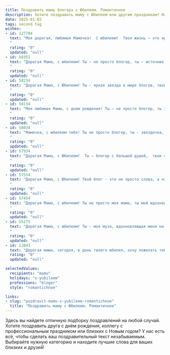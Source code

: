 ```yaml
---
title: Поздравить маму блогера с Юбилеем. Романтичное
description: Хотите поздравить маму с Юбилеем или другим праздником? Наш ИИ создаст незабываемое поздравление, а вы обязательно выделитесь среди других.  
date: 2025-01-02
tags: second tag
wishes:
- id: 127704
  text: "Моя дорогая, любимая Мамочка!  С юбилеем!  Твоя жизнь – это яркий, вдохновляющий блог, полный любви, света и невероятных историй, которые ты пишешь каждый день.  Ты – моя муза, моя опора, мой самый верный подписчик и  самый лучший комментатор к моей жизни. Спасибо за твою нежность, заботу и бесконечную веру в меня. Пусть этот юбилей станет началом новой, прекрасной главы твоей истории, наполненной счастьем, радостью и безграничной любовью!  Я люблю тебя больше жизни!
  "
  rating: "0"
  updated: "null"
- id: 58351
  text: "Дорогая Мама, с юбилеем! Ты – не просто блогер, ты – источник вдохновения, тепла и света для всех, кто тебя знает. Твой талант, твоя искренность и оптимизм заряжают нас энергией, а твоё сердце, полное любви, дарит нам нежность. Пусть этот день станет началом новой, яркой главы в твоей жизни, наполненной счастьем, успехом и вдохновением.
  "
  rating: "0"
  updated: "null"
- id: 58234
  text: "Дорогая Мама, с Юбилеем! Ты - яркая звезда в мире блогов, твой свет вдохновляет и согревает миллионы сердец. Пусть каждый день твоей жизни будет полон радости, любви и вдохновения!
  "
  rating: "0"
  updated: "null"
- id: 58134
  text: "Моя любимая Мама, с днем рождения! Ты – не просто блогер, ты звездопад вдохновения, освещающий путь моим мечтам. Ты красива, умна, талантлива, и я безмерно горжусь тобой. Пусть твоя жизнь будет яркой и полной, как твои блоги, а любовь и счастье – всегда рядом. С юбилеем!
  "
  rating: "0"
  updated: "null"
- id: 58034
  text: "Мамочка, с юбилеем тебя! Ты не просто блогер, ты - звездочка, что светит ярче всех! В твоих постах – тепло, любовь и  капелька волшебства. Спасибо, что делишься своей душой и даришь нам радость. Желаю тебе всегда сиять своими талантами и вдохновлять всех вокруг!  Ты - самая лучшая!
  "
  rating: "0"
  updated: "null"
- id: 57934
  text: "Дорогая Мама, с Юбилеем!  Ты – блогер с большой душой,  твои слова вдохновляют,  твои идеи зажигают. Пусть каждый день дарит тебе радость,  а сердце бьется только от любви!
  "
  rating: "0"
  updated: "null"
- id: 57554
  text: "Дорогая Мама, с Юбилеем! Твой блог - это не просто слова, а частичка твоей души, которую ты так щедро делишься с миром. Твоя искренность и теплота завораживают, а твои публикации дарят радость и вдохновение. Желаю тебе дальнейших успехов, новых идей и неизменной любви твоих читателей. Пусть твоя жизнь будет полна яркими красками и счастливыми моментами!
  "
  rating: "0"
  updated: "null"
- id: 57454
  text: "Дорогая Мама, с юбилеем! Ты не просто моя мама, ты мой вдохновитель, моя муза, мой самый верный фанат. Ты всегда верила в меня, поддерживала мои идеи, даже самые смелые и безумные. Твоя любовь - это мой самый ценный дар, моя самая большая сила.  Пусть твоя жизнь будет яркой, как твои блоги, полной любви, тепла и вдохновения!
  "
  rating: "0"
  updated: "null"
- id: 55275
  text: "Дорогая Мама, с юбилеем! Ты - моя муза, вдохновляющая меня на новые свершения, твоя любовь - свет, ведущий меня по жизни. Пусть твоя блогерская карьера приносит тебе радость и успех, а душа всегда будет полна оптимизма и любви!
  "
  rating: "0"
  updated: "null"
- id: 12043
  text: "Дорогая мама, сегодня, в день твоего юбилея, хочу пожелать тебе неиссякаемой творческой энергии и вдохновения, чтобы каждый твой блог был ярким и запоминающимся, как самые прекрасные моменты нашей жизни вместе. Пусть твои истории продолжают вдохновлять и радовать не только нас, но и тысячи читателей. С днём рождения, мама! Ты — моя самая любимая блогерша и самая прекрасная мама на свете."
  rating: "0"
  updated: "null"

selectedValues:
  recipients: "mamu"
  holidays: "s-yubileem"
  professions: "bloger"
  style: "romantichnoe"

links:
- slug: "pozdravit-mamu-s-yubileem-romantichnoe"
  title: "Поздравить маму с Юбилеем. Романтичное"
---
```


Здесь вы найдете отличную подборку поздравлений на любой случай.
Хотите поздравить друга с днём рождения, коллегу с профессиональным праздником или близких с Новым годом? У нас есть всё, чтобы сделать ваш поздравительный текст незабываемым. Выбирайте нужную категорию и находите лучшие слова для ваших близких и друзей!
